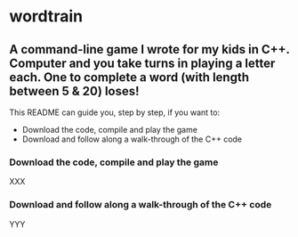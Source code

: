 # wordtrain #
## A command-line game I wrote for my kids in C++. Computer and you take turns in playing a letter each. One to complete a word (with length between 5 & 20) loses! ##

This README can guide you, step by step, if you want to:
* Download the code, compile and play the game
* Download and follow along a walk-through of the C++ code

### Download the code, compile and play the game ###

XXX

### Download and follow along a walk-through of the C++ code

YYY
